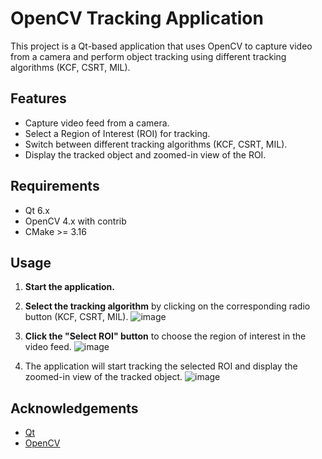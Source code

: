 # OpenCV Tracking Application

This project is a Qt-based application that uses OpenCV to capture video from a camera and perform object tracking using different tracking algorithms (KCF, CSRT, MIL).

## Features

-   Capture video feed from a camera.
-   Select a Region of Interest (ROI) for tracking.
-   Switch between different tracking algorithms (KCF, CSRT, MIL).
-   Display the tracked object and zoomed-in view of the ROI.

## Requirements

-   Qt 6.x
-   OpenCV 4.x with contrib
-   CMake >= 3.16

## Usage

1. **Start the application.**
2. **Select the tracking algorithm** by clicking on the corresponding radio button (KCF, CSRT, MIL).
![image](https://github.com/user-attachments/assets/2a24d2d6-1f93-438d-8fa7-ed2c0e8828f4)

3. **Click the "Select ROI" button** to choose the region of interest in the video feed.
![image](https://github.com/user-attachments/assets/0d4b19a4-c7bb-4da1-b273-d66fe94ffea6)

4. The application will start tracking the selected ROI and display the zoomed-in view of the tracked object.
![image](https://github.com/user-attachments/assets/b72327d9-f556-4f50-b89f-b106fd0744db)


## Acknowledgements

-   [Qt](https://www.qt.io/)
-   [OpenCV](https://opencv.org/)
